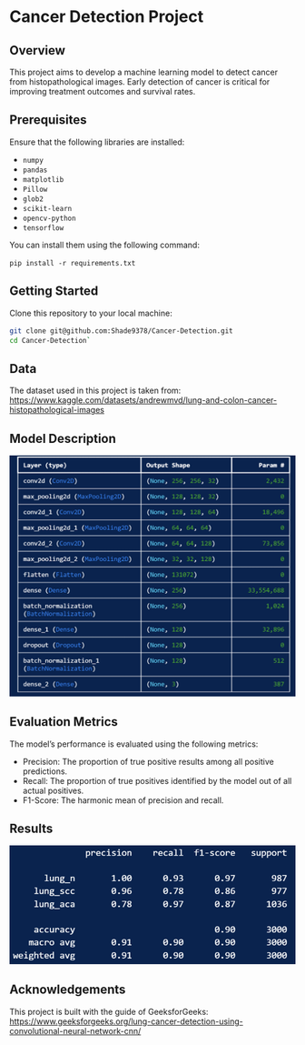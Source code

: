 # **Cancer Detection Project**

## Overview
This project aims to develop a machine learning model to detect cancer from histopathological images. Early detection of cancer is critical for improving treatment outcomes and survival rates.

## Prerequisites

Ensure that the following libraries are installed:

- `numpy`
- `pandas`
- `matplotlib`
- `Pillow`
- `glob2`
- `scikit-learn`
- `opencv-python` 
- `tensorflow`

You can install them using the following command:

`pip install -r requirements.txt`

## Getting Started
Clone this repository to your local machine:

```bash
git clone git@github.com:Shade9378/Cancer-Detection.git
cd Cancer-Detection`
```

## Data
The dataset used in this project is taken from: https://www.kaggle.com/datasets/andrewmvd/lung-and-colon-cancer-histopathological-images

## Model Description
![Model](result/model.png "model")

## Evaluation Metrics
The model’s performance is evaluated using the following metrics:
- Precision: The proportion of true positive results among all positive predictions.
- Recall: The proportion of true positives identified by the model out of all actual positives.
- F1-Score: The harmonic mean of precision and recall.

## Results
![Result](result/result.png "result")

## Acknowledgements 
This project is built with the guide of GeeksforGeeks: https://www.geeksforgeeks.org/lung-cancer-detection-using-convolutional-neural-network-cnn/
